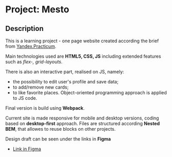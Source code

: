 # Project: Mesto

## Description

This is a learning project  - one page website created according the brief from [Yandex.Practicum](https://www.practicum.yandex.ru).

Main technologies used are **HTML5, CSS, JS** including extended features such as *flex-, grid-layouts*.

There is also an interactive part, realised on JS, namely:
- the possibility to edit user's profile and save data;
- to add/remove new cards;
- to like favorite places.
Object-oriented programming approach is applied to JS code.

Final version is build using **Webpack**.

Current site is made responsive for mobile and desktop versions, coding based on **desktop-first** approach.
Files are structured according **Nested BEM**, that allowes to reuse blocks on other projects.

Design draft can be seen under the links in **Figma**
* [Link in Figma](https://www.figma.com/file/2cn9N9jSkmxD84oJik7xL7/JavaScript.-Sprint-4?node-id=0%3A1)

